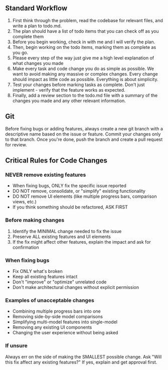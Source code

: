 ## Standard Workflow
1. First think through the problem, read the codebase for relevant files, and write a plan to todo.md.
2. The plan should have a list of todo items that you can check off as you complete them
3. Before you begin working, check in with me and I will verify the plan.
4. Then, begin working on the todo items, marking them as complete as you go.
5. Please every step of the way just give me a high level explanation of what changes you made
6. Make every task and code change you do as simple as possible. We want to avoid making any massive or complex changes. Every change should impact as little code as possible. Everything is about simplicity.
7. Test your changes before marking tasks as complete. Don't just implement - verify that the feature works as expected.
8. Finally, add a review section to the todo.md file with a summary of the changes you made and any other relevant information.

## Git 
Before fixing bugs or adding features, always create a new git branch with a descriptive name based on the issue or feature. Commit your changes only to that branch. Once you're done, push the branch and create a pull request for review.

 ## Critical Rules for Code Changes

  ### NEVER remove existing features
  - When fixing bugs, ONLY fix the specific issue reported
  - DO NOT remove, consolidate, or "simplify" existing functionality
  - DO NOT remove UI elements (like multiple progress bars, comparison views, etc.)
  - If you think something should be refactored, ASK FIRST

  ### Before making changes
  1. Identify the MINIMAL change needed to fix the issue
  2. Preserve ALL existing features and UI elements
  3. If the fix might affect other features, explain the impact and ask for confirmation

  ### When fixing bugs
  - Fix ONLY what's broken
  - Keep all existing features intact
  - Don't "improve" or "optimize" unrelated code
  - Don't make architectural changes without explicit permission

  ### Examples of unacceptable changes
  - Combining multiple progress bars into one
  - Removing side-by-side model comparisons
  - Simplifying multi-model features into single-model
  - Removing any existing UI components
  - Changing the user experience without being asked

  ### If unsure
  Always err on the side of making the SMALLEST possible change. Ask "Will this fix affect any
  existing features?" If yes, explain and get approval first.